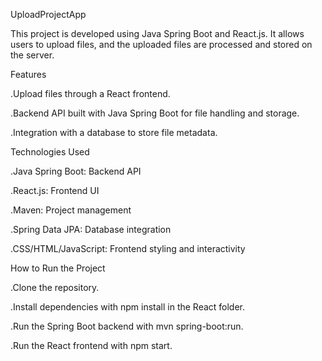 UploadProjectApp

This project is developed using Java Spring Boot and React.js. It allows users to upload files, and the uploaded files are processed and stored on the server.


Features

.Upload files through a React frontend.

.Backend API built with Java Spring Boot for file handling and storage.

.Integration with a database to store file metadata.


Technologies Used

.Java Spring Boot: Backend API

.React.js: Frontend UI

.Maven: Project management

.Spring Data JPA: Database integration

.CSS/HTML/JavaScript: Frontend styling and interactivity


How to Run the Project

.Clone the repository.

.Install dependencies with npm install in the React folder.

.Run the Spring Boot backend with mvn spring-boot:run.

.Run the React frontend with npm start.
